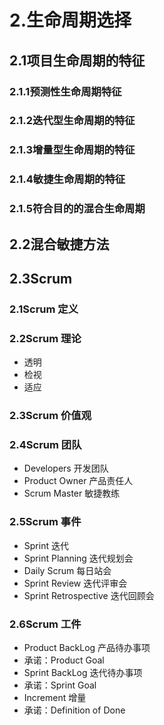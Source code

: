 # 2.生命周期选择

## 2.1项目生命周期的特征

### 2.1.1预测性生命周期特征

### 2.1.2迭代型生命周期的特征

### 2.1.3增量型生命周期的特征

### 2.1.4敏捷生命周期的特征

### 2.1.5符合目的的混合生命周期

## 2.2混合敏捷方法

## 2.3Scrum

### 2.1Scrum 定义

### 2.2Scrum 理论

- 透明
- 检视
- 适应

### 2.3Scrum 价值观

### 2.4Scrum 团队

- Developers 开发团队
- Product Owner 产品责任人
- Scrum Master 敏捷教练

### 2.5Scrum 事件

- Sprint 迭代
- Sprint Planning 迭代规划会
- Daily Scrum 每日站会
- Sprint Review 迭代评审会
- Sprint Retrospective 迭代回顾会

### 2.6Scrum 工件

- Product BackLog 产品待办事项
- 承诺：Product Goal
- Sprint BackLog 迭代待办事项
- 承诺：Sprint Goal
- Increment 增量
- 承诺：Definition of Done
